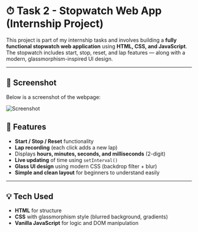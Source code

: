 # ⏱ Task 2 - Stopwatch Web App (Internship Project)

This project is part of my internship tasks and involves building a **fully functional stopwatch web application** using **HTML, CSS, and JavaScript**. The stopwatch includes start, stop, reset, and lap features — along with a modern, glassmorphism-inspired UI design.

---
## 📸 Screenshot

Below is a screenshot of the webpage:

![Screenshot](screenshot.png)

## 🚀 Features

- **Start / Stop / Reset** functionality
- **Lap recording** (each click adds a new lap)
- Displays **hours, minutes, seconds, and milliseconds** (2-digit)
- **Live updating** of time using `setInterval()`
- **Glass UI design** using modern CSS (backdrop filter + blur)
- **Simple and clean layout** for beginners to understand easily

---

## 💡 Tech Used

- **HTML** for structure
- **CSS** with glassmorphism style (blurred background, gradients)
- **Vanilla JavaScript** for logic and DOM manipulation

